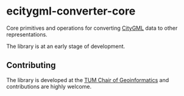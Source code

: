 # ecitygml-converter-core

Core primitives and operations for converting [CityGML](https://www.ogc.org/standards/citygml/) data to other representations.

The library is at an early stage of development.

## Contributing

The library is developed at the [TUM Chair of Geoinformatics](https://github.com/tum-gis) and contributions are highly welcome.
